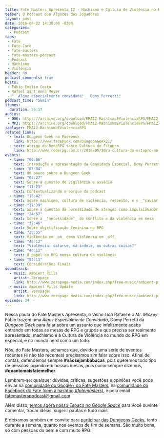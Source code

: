 ```yaml
---
title: Fate Masters Apresenta 12 - Machismo e Cultura de Violência no RPG (com Domy Perretti)
teaser: O Podcast dos Algozes dos Jogadores
layout: post
date: 2016-06-22 14:30:00 -0300
categories:
  - Podcast
tags:
 - Fate
 - Fate-Core
 - fate-masters
 - fate-masters-podcast
 - Podcast
 - Machismo
 - Violência
header: no
podcast_comments: true 
hosts:
 - Fábio Emilio Costa
 - Rafael Sant'Anna Meyer
 - "__Algoz especialmente convidada:__ Domy Perretti"
podcast_time: "56min"
itunes:
  duration: 56:17
audios:
 - OGG: https://archive.org/download/FMA12-MachismoEViolenciaRPG/FMA12-MachismoEViolenciaRPG.ogg       
 - MP3: https://archive.org/download/FMA12-MachismoEViolenciaRPG/FMA12-MachismoEViolenciaRPG.mp3
iaplayer: FMA12-MachismoEViolenciaRPG
related_links:
  - text: Dungeon Geek no Facebook
    link: https://www.facebook.com/DungeonGeek21/
  - text: Artigo da RedeRPG sobre Cultura de Estupro
    link: http://www.rederpg.com.br/2016/05/30/a-cultura-do-estupro-no-rpg/
events:
  - time: "00:06"
    text: Introdução e apresentação da Convidada Especial, Domy Perretti
  - time: "03:34"
    text: Um pouco sobre a Dungeon Geek
  - time: "05:27"
    text: Sobre a questão de vigilância e assédio
  - time: "11:23"
    text: Contextualizando o porque do podcast
  - time: "15:42"
    text: Sobre machismo, cultura de violência, respeito, e o _"causar na mesa"_
  - time: "17:39"
    text: Sobre a questão da necessidade de atenção como impulsionador da violência
  - time: "24:57"
    text: Sobre a _"necessidade"_ do conflito e da violência em mesa
  - time: "32:46"
    text: Sobre objetificação feminina no RPG
  - time: "38:55"
    text: Violência em _on_ como Violência em _off_
  - time: "46:12"
    text: "Violência: catarse, má-indole, ou outras coisas?"
  - time: "48:11"
    text: O papel do RPG nessa cultura da violência
  - time: "53:11"
    text: Considerações Finais
soundtrack:
  - music: Ambient Pills
    artist: Zeropage
    link: http://www.zeropage-media.com/index.php/free-music/ambient-pills
  - music: Ambient Pills Update
    artist: Zeropage
    link: http://www.zeropage-media.com/index.php/free-music/ambient-pills-update
episode: 34
---
```


Nessa pauta do Fate Masters Apresenta, o _Velho Lich_ Rafael e o _Mr. Mickey_ Fábio trazem uma _Algoz Especialmente Convidada_, Domy Perretti da _Dungeon Geek_ para falar sobre um assunto que infelizmente acaba entrando em todas as mesas de RPG e grupos e que precisa ser realmente apresentado: machismo e a Cultura de Violência no mundo do RPG em especial, e no mundo nerd como um todo.

Nós, do Fate Masters, achamos que, devido a uma série de eventos recentes (e não tão recentes) precisamos sim falar sobre isso. Afinal de contas, defendemos sempre __#nãosejambabacas__, pois queremos todo tipo de pessoas jogando em nossas mesas, pois como sempre dizemos, __#quantomaisfatemelhor__.

Lembrem-se: qualquer  dúvidas, críticas, sugestões  e opiniões você pode enviar na [comunidade do Google+ do Fate Masters][gplus], na [comunidade do Facebook do Fate (com a hashtag _#fatemasters_)][fb], e pelo email <fatemasterspodcast@gmail.com>

Além disso, [temos agora nosso Espaço no _Google Space_][spaces] para você ouvinte comentar, trocar idéias, sugerir pautas e tudo mais.

E deixamos também um convite para [participar das Dungeons Geeks][dungeongeek], tanto durante a semana, quanto nos eventos de fim de semana. São muito bons, só com pessoas do bem e com muito RPG.

[gplus]: https://plus.google.com/communities/100913016060492249875
[fb]: https://www.facebook.com/groups/faterpgbrasil/
[spaces]: https://goo.gl/spaces/gFqsaUsaSJN1boHH9
[dungeongeek]:  https://www.facebook.com/DungeonGeek21/

